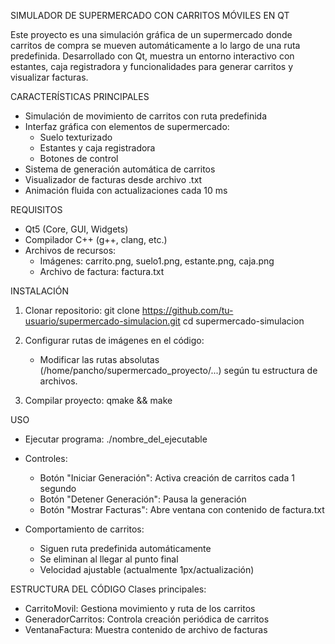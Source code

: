SIMULADOR DE SUPERMERCADO CON CARRITOS MÓVILES EN QT

Este proyecto es una simulación gráfica de un supermercado donde carritos de compra se mueven automáticamente a lo largo de una ruta predefinida. Desarrollado con Qt, muestra un entorno interactivo con estantes, caja registradora y funcionalidades para generar carritos y visualizar facturas.

CARACTERÍSTICAS PRINCIPALES
- Simulación de movimiento de carritos con ruta predefinida
- Interfaz gráfica con elementos de supermercado:
  * Suelo texturizado
  * Estantes y caja registradora
  * Botones de control
- Sistema de generación automática de carritos
- Visualizador de facturas desde archivo .txt
- Animación fluida con actualizaciones cada 10 ms

REQUISITOS
- Qt5 (Core, GUI, Widgets)
- Compilador C++ (g++, clang, etc.)
- Archivos de recursos:
  * Imágenes: carrito.png, suelo1.png, estante.png, caja.png
  * Archivo de factura: factura.txt

INSTALACIÓN
1. Clonar repositorio:
   git clone https://github.com/tu-usuario/supermercado-simulacion.git
   cd supermercado-simulacion

2. Configurar rutas de imágenes en el código:
   - Modificar las rutas absolutas (/home/pancho/supermercado_proyecto/...) según tu estructura de archivos.

3. Compilar proyecto:
   qmake && make

USO
- Ejecutar programa:
  ./nombre_del_ejecutable

- Controles:
  * Botón "Iniciar Generación": Activa creación de carritos cada 1 segundo
  * Botón "Detener Generación": Pausa la generación
  * Botón "Mostrar Facturas": Abre ventana con contenido de factura.txt

- Comportamiento de carritos:
  * Siguen ruta predefinida automáticamente
  * Se eliminan al llegar al punto final
  * Velocidad ajustable (actualmente 1px/actualización)

ESTRUCTURA DEL CÓDIGO
Clases principales:
- CarritoMovil: Gestiona movimiento y ruta de los carritos
- GeneradorCarritos: Controla creación periódica de carritos
- VentanaFactura: Muestra contenido de archivo de facturas
